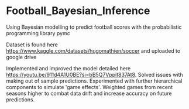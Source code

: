 # Football_Bayesian_Inference

Using Bayesian modelling to predict football scores with the probabilistic programming library pymc

Dataset is found here https://www.kaggle.com/datasets/hugomathien/soccer and uploaded to google drive

Implemented and improved the model detailed here https://youtu.be/911d4A1U0BE?si=bB5Q7Vppit837At8.
Solved issues with making out of sample predictions.
Experimented with further hierarchical components to simulate 'game effects'.
Weighted games from recent seasons higher to combat data drift and increase accuracy on future predictions.
